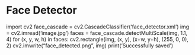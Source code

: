 # Face Detector

import cv2
face_cascade = cv2.CascadeClassifier(‘face_detector.xml’)
img = cv2.imread(‘image.jpg’)
faces = face_cascade.detectMultiScale(img, 1.1, 4)
for (x, y, w, h) in faces:
  cv2.rectangle(img, (x, y), (x+w, y+h), (255, 0, 0), 2)
cv2.imwrite(“face_detected.png”, img)
print(‘Successfully saved’)

